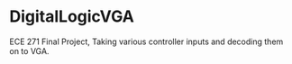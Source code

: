 # DigitalLogicVGA
ECE 271 Final Project, Taking various controller inputs and decoding them on to VGA.
